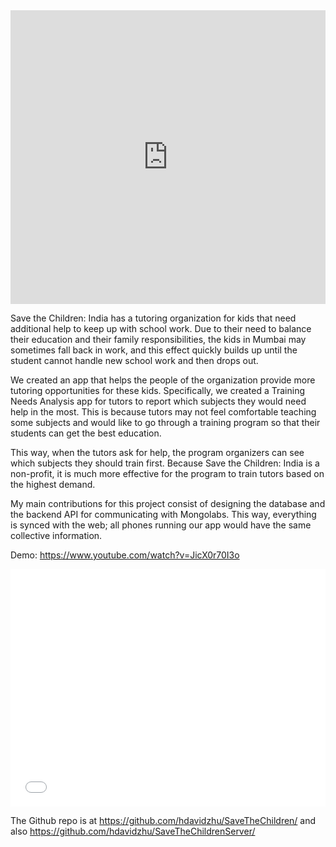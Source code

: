 <iframe src="https://docs.google.com/presentation/d/1fzGBU-f20wAv0vi1ntvxc2XO1tIRSbSVYmQEioAAC78/embed?start=true&loop=true&delayms=60000" frameborder="0" width="100%" height="470" allowfullscreen mozallowfullscreen="true" webkitallowfullscreen="true"></iframe>

Save the Children: India has a tutoring organization for kids that need additional help to keep up with school work. Due to their need to balance their education and their family responsibilities, the kids in Mumbai may sometimes fall back in work, and this effect quickly builds up until the student cannot handle new school work and then drops out.

We created an app that helps the people of the organization provide more tutoring opportunities for these kids. Specifically, we created a Training Needs Analysis app for tutors to report which subjects they would need help in the most. This is because tutors may not feel comfortable teaching some subjects and would like to go through a training program so that their students can get the best education.

This way, when the tutors ask for help, the program organizers can see which subjects they should train first. Because Save the Children: India is a non-profit, it is much more effective for the program to train tutors based on the highest demand.

My main contributions for this project consist of designing the database and the backend API for communicating with Mongolabs. This way, everything is synced with the web; all phones running our app would have the same collective information.

Demo: https://www.youtube.com/watch?v=JicX0r70I3o

<iframe class="video-center" width="100%" height="380" src="//www.youtube.com/embed/JicX0r70I3o?rel=0&modestbranding=0&autohide=1&showinfo=0" frameborder="0" allowfullscreen></iframe>

The Github repo is at https://github.com/hdavidzhu/SaveTheChildren/ and also https://github.com/hdavidzhu/SaveTheChildrenServer/

